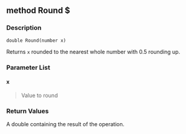 ## method Round $ ##

### Description ###
	double Round(number x)
Returns `x` rounded to the nearest whole number with 0.5 rounding up.

### Parameter List ###
#### x ####
> Value to round

### Return Values ###
A double containing the result of the operation.